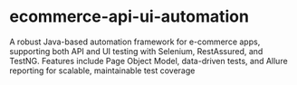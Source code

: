 # ecommerce-api-ui-automation
A robust Java-based automation framework for e-commerce apps, supporting both API and UI testing with Selenium, RestAssured, and TestNG. Features include Page Object Model, data-driven tests, and Allure reporting for scalable, maintainable test coverage
